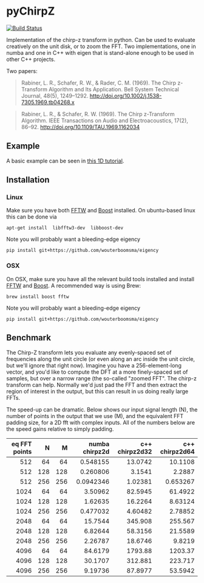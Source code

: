 # pyChirpZ

[![Build Status](https://travis-ci.org/ericmjonas/pychirpz.svg?branch=master)](https://travis-ci.org/ericmjonas/pychirpz)

Implementation of the chirp-z transform in python. Can be used to
evaluate creatively on the unit disk, or to zoom the FFT. Two
implementations, one in numba and one in C++ with eigen that is
stand-alone enough to be used in other C++ projects.

Two papers:

> Rabiner, L. R., Schafer, R. W., & Rader, C. M. (1969). The Chirp
> z-Transform Algorithm and Its Application. Bell System Technical
> Journal, 48(5),
> 1249–1292. http://doi.org/10.1002/j.1538-7305.1969.tb04268.x

> Rabiner, L. R., & Schafer, R. W. (1969). The Chirp z-Transform
> Algorithm. IEEE Transactions on Audio and Electroacoustics, 17(2),
> 86–92. http://doi.org/10.1109/TAU.1969.1162034

## Example

A basic example can be seen in [this 1D tutorial](https://github.com/ericmjonas/pychirpz/blob/master/examples/basic%20example.ipynb). 

## Installation

### Linux
Make sure you have both  [FFTW](http://www.fftw.org/) and [Boost](http://www.boost.org/)
installed. On ubuntu-based linux this can be done via
```
apt-get install  libfftw3-dev  libboost-dev
```
Note you will probably want a bleeding-edge eigency
```
pip install git+https://github.com/wouterboomsma/eigency
```

### OSX 

On OSX, make sure you have all the relevant build tools installed and install
[FFTW](http://www.fftw.org/) and [Boost](http://www.boost.org/). A recommended way is using Brew:
```
brew install boost fftw
```

Note you will probably want a bleeding-edge eigency
```
pip install git+https://github.com/wouterboomsma/eigency
```

## Benchmark 

The Chirp-Z transform lets you evaluate any evenly-spaced
set of frequencies along the unit circle (or even along an arc inside
the unit circle, but we'll ignore that right now). Imagine you 
have a 256-element-long vector, and you'd like to compute the DFT
at a more finely-spaced set of samples, but over a narrow range (the so-called
"zoomed FFT". The chirp-z transform can help. Normally we'd just
pad the FFT and then extract the region of interest in the output, 
but this can result in us doing really large FFTs. 

The speed-up can be dramatic. Below shows our input signal length (N), the number
of points in the output that we use (M), and the equivalent FFT padding size,
for a 2D fft with complex inputs. All of the numbers below are the speed
gains relative to simply padding. 

|   eq FFT points |   N |   M |   numba chirpz2d |   c++ chirpz2d32 |   c++ chirpz2d64 |
|----------------:|----:|----:|-----------------:|-----------------:|-----------------:|
|             512 |  64 |  64 |        0.548155  |         13.0742  |        10.1108   |
|             512 | 128 | 128 |        0.260806  |          3.1541  |         2.2887   |
|             512 | 256 | 256 |        0.0942346 |          1.02381 |         0.653267 |
|            1024 |  64 |  64 |        3.50962   |         82.5945  |        61.4922   |
|            1024 | 128 | 128 |        1.62635   |         16.2264  |         8.63124  |
|            1024 | 256 | 256 |        0.477032  |          4.60482 |         2.78852  |
|            2048 |  64 |  64 |       15.7544    |        345.908   |       255.567    |
|            2048 | 128 | 128 |        6.82644   |         58.3156  |        21.5589   |
|            2048 | 256 | 256 |        2.26787   |         18.6746  |         9.8219   |
|            4096 |  64 |  64 |       84.6179    |       1793.88    |      1203.37     |
|            4096 | 128 | 128 |       30.1707    |        312.881   |       223.717    |
|            4096 | 256 | 256 |        9.19736   |         87.8977  |        53.5942   |


